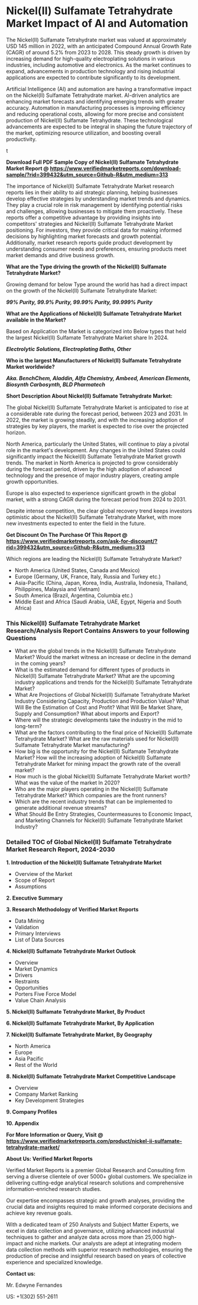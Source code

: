 <meta name="title" content="Global Nickel(II) Sulfamate Tetrahydrate Market Impact of AI and Automation"><meta name="description" content="The Nickel(II) Sulfamate Tetrahydrate market was valued at approximately USD 145 million in 2022, with an anticipated Compound Annual Growth Rate (CAGR) of around 5.2%"><meta name="title" content="Nickel(II) Sulfamate Tetrahydrate Market Size, Share, Scope, Trends, Growth, Opportunities, Analysis, Forecast"><h1>Nickel(II) Sulfamate Tetrahydrate Market Impact of AI and Automation</h1><p>The Nickel(II) Sulfamate Tetrahydrate market was valued at approximately USD 145 million in 2022, with an anticipated Compound Annual Growth Rate (CAGR) of around 5.2% from 2023 to 2028. This steady growth is driven by increasing demand for high-quality electroplating solutions in various industries, including automotive and electronics. As the market continues to expand, advancements in production technology and rising industrial applications are expected to contribute significantly to its development.</p><p>Artificial Intelligence (AI) and automation are having a transformative impact on the Nickel(II) Sulfamate Tetrahydrate market. AI-driven analytics are enhancing market forecasts and identifying emerging trends with greater accuracy. Automation in manufacturing processes is improving efficiency and reducing operational costs, allowing for more precise and consistent production of Nickel(II) Sulfamate Tetrahydrate. These technological advancements are expected to be integral in shaping the future trajectory of the market, optimizing resource utilization, and boosting overall productivity.</p>t</p><p id="" class=""><strong>Download Full PDF Sample Copy of Nickel(II) Sulfamate Tetrahydrate Market Report @ <a href="https://www.verifiedmarketreports.com/download-sample/?rid=399432&utm_source=Github-R&utm_medium=313" target="_blank">https://www.verifiedmarketreports.com/download-sample/?rid=399432&utm_source=Github-R&utm_medium=313</a></strong></p><p>The importance of&nbsp;Nickel(II) Sulfamate Tetrahydrate Market research reports lies in their ability to aid strategic planning, helping businesses develop effective strategies by understanding market trends and dynamics. They play a crucial role in risk management by identifying potential risks and challenges, allowing businesses to mitigate them proactively. These reports offer a competitive advantage by providing insights into competitors' strategies and Nickel(II) Sulfamate Tetrahydrate Market positioning. For investors, they provide critical data for making informed decisions by highlighting market forecasts and growth potential. Additionally, market research reports guide product development by understanding consumer needs and preferences, ensuring products meet market demands and drive business growth.</p><p><strong>What are the&nbsp;Type driving the growth of the Nickel(II) Sulfamate Tetrahydrate Market?</strong></p><p id="" class="">Growing demand for below Type around the world has had a direct impact on the growth of the Nickel(II) Sulfamate Tetrahydrate Market:</p><em><strong>99% Purity, 99.9% Purity, 99.99% Purity, 99.999% Purity</strong></em></p><strong>What are the&nbsp;Applications&nbsp;of Nickel(II) Sulfamate Tetrahydrate Market available in the Market?</strong></p><p id="" class="">Based on Application the Market is categorized into Below types that held the largest Nickel(II) Sulfamate Tetrahydrate Market share In 2024.</p><em><strong>Electrolytic Solutions, Electroplating Baths, Other</strong></em></p><strong>Who is the largest Manufacturers of Nickel(II) Sulfamate Tetrahydrate Market worldwide?</strong></p><p><em><strong>Aka. BenchChem, Aladdin, Alfa Chemistry, Ambeed, American Elements, Biosynth Carbosynth, BLD Pharmatech</strong></em></p><p id="" class=""><strong>Short Description About Nickel(II) Sulfamate Tetrahydrate Market:</strong></p><p>The global Nickel(II) Sulfamate Tetrahydrate Market is anticipated to rise at a considerable rate during the forecast period, between 2023 and 2031. In 2022, the market is growing steadily, and with the increasing adoption of strategies by key players, the market is expected to rise over the projected horizon.</p><p>North America, particularly the United States, will continue to play a pivotal role in the market's development. Any changes in the United States could significantly impact the Nickel(II) Sulfamate Tetrahydrate Market growth trends. The market in North America is projected to grow considerably during the forecast period, driven by the high adoption of advanced technology and the presence of major industry players, creating ample growth opportunities.</p><p>Europe is also expected to experience significant growth in the global market, with a strong CAGR during the forecast period from 2024 to 2031.</p><p>Despite intense competition, the clear global recovery trend keeps investors optimistic about the Nickel(II) Sulfamate Tetrahydrate Market, with more new investments expected to enter the field in the future.</p><p id="" class=""><strong>Get Discount On The Purchase Of This Report @ <a href="https://www.verifiedmarketreports.com/ask-for-discount/?rid=399432&utm_source=Github-R&utm_medium=313" target="_blank">https://www.verifiedmarketreports.com/ask-for-discount/?rid=399432&utm_source=Github-R&utm_medium=313</a></strong></p>Which regions are leading the Nickel(II) Sulfamate Tetrahydrate Market?</p><ul><li>North America (United States, Canada and Mexico)</li><li>Europe (Germany, UK, France, Italy, Russia and Turkey etc.)</li><li>Asia-Pacific (China, Japan, Korea, India, Australia, Indonesia, Thailand, Philippines, Malaysia and Vietnam)</li><li>South America (Brazil, Argentina, Columbia etc.)</li><li>Middle East and Africa (Saudi Arabia, UAE, Egypt, Nigeria and South Africa)</li></ul><h3 id="" class="">This Nickel(II) Sulfamate Tetrahydrate Market Research/Analysis Report Contains Answers to your following Questions</h3><ul><li>What are the global trends in the Nickel(II) Sulfamate Tetrahydrate Market? Would the market witness an increase or decline in the demand in the coming years?</li><li>What is the estimated demand for different types of products in Nickel(II) Sulfamate Tetrahydrate Market? What are the upcoming industry applications and trends for the Nickel(II) Sulfamate Tetrahydrate Market?</li><li>What Are Projections of Global Nickel(II) Sulfamate Tetrahydrate Market Industry Considering Capacity, Production and Production Value? What Will Be the Estimation of Cost and Profit? What Will Be Market Share, Supply and Consumption? What about imports and Export?</li><li>Where will the strategic developments take the industry in the mid to long-term?</li><li>What are the factors contributing to the final price of Nickel(II) Sulfamate Tetrahydrate Market? What are the raw materials used for Nickel(II) Sulfamate Tetrahydrate Market manufacturing?</li><li>How big is the opportunity for the Nickel(II) Sulfamate Tetrahydrate Market? How will the increasing adoption of Nickel(II) Sulfamate Tetrahydrate Market for mining impact the growth rate of the overall market?</li><li>How much is the global Nickel(II) Sulfamate Tetrahydrate Market worth? What was the value of the market In 2020?</li><li>Who are the major players operating in the Nickel(II) Sulfamate Tetrahydrate Market? Which companies are the front runners?</li><li>Which are the recent industry trends that can be implemented to generate additional revenue streams?</li><li>What Should Be Entry Strategies, Countermeasures to Economic Impact, and Marketing Channels for Nickel(II) Sulfamate Tetrahydrate Market Industry?</li></ul><h3 id="" class="">Detailed TOC of Global Nickel(II) Sulfamate Tetrahydrate Market Research Report, 2024-2030</h3><p id="" class=""><strong>1. Introduction of the Nickel(II) Sulfamate Tetrahydrate Market</strong></p><ul><li>Overview of the Market</li><li>Scope of Report</li><li>Assumptions</li></ul><p id="" class=""><strong>2. Executive Summary</strong></p><p id="" class=""><strong>3. Research Methodology of Verified Market Reports</strong></p><ul><li>Data Mining</li><li>Validation</li><li>Primary Interviews</li><li>List of Data Sources</li></ul><p id="" class=""><strong>4. Nickel(II) Sulfamate Tetrahydrate Market Outlook</strong></p><ul><li>Overview</li><li>Market Dynamics</li><li>Drivers</li><li>Restraints</li><li>Opportunities</li><li>Porters Five Force Model</li><li>Value Chain Analysis</li></ul><p id="" class=""><strong>5. Nickel(II) Sulfamate Tetrahydrate Market, By Product</strong></p><p id="" class=""><strong>6. Nickel(II) Sulfamate Tetrahydrate Market, By Application</strong></p><p id="" class=""><strong>7. Nickel(II) Sulfamate Tetrahydrate Market, By Geography</strong></p><ul><li>North America</li><li>Europe</li><li>Asia Pacific</li><li>Rest of the World</li></ul><p id="" class=""><strong>8. Nickel(II) Sulfamate Tetrahydrate Market Competitive Landscape</strong></p><ul><li>Overview</li><li>Company Market Ranking</li><li>Key Development Strategies</li></ul><p id="" class=""><strong>9. Company Profiles</strong></p><p id="" class=""><strong>10. Appendix</strong></p><p id="" class=""><strong>For More Information or Query, Visit @ <a href="https://www.verifiedmarketreports.com/product/nickel-ii-sulfamate-tetrahydrate-market/" target="_blank">https://www.verifiedmarketreports.com/product/nickel-ii-sulfamate-tetrahydrate-market/</a></strong></p><p id="" class=""><strong>About Us: Verified Market Reports</strong></p><p id="" class="">Verified Market Reports is a premier Global Research and Consulting firm serving a diverse clientele of over 5000+ global customers. We specialize in delivering cutting-edge analytical research solutions and comprehensive information-enriched research studies.</p><p id="" class="">Our expertise encompasses strategic and growth analyses, providing the crucial data and insights required to make informed corporate decisions and achieve key revenue goals.</p><p id="" class="">With a dedicated team of 250 Analysts and Subject Matter Experts, we excel in data collection and governance, utilizing advanced industrial techniques to gather and analyze data across more than 25,000 high-impact and niche markets. Our analysts are adept at integrating modern data collection methods with superior research methodologies, ensuring the production of precise and insightful research based on years of collective experience and specialized knowledge.</p><p id="" class=""><strong>Contact us:</strong></p><p id="" class="">Mr. Edwyne Fernandes</p><p id="" class="">US: +1(302) 551-2611</p>